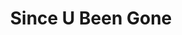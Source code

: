 ---
ee_id_thing: '152'
site: '1'
type: '2'
inv_num: 2010-085
add_credit:
url: 2010-085-since-u-been-gone
title: Since U Been Gone
year: '2010'
display_year: '2010'
medium: Case Logic CD binder filled with CDs
dims: 2 x 12 x 7 inches
pitch: "​CD binder filled with CD’s relating to Kelly Clarkson’s hit single “Since
  U Been Gone”. "
ps:
live_url:
youtube:
related_code:
imgs: since-u-been-gone-2010-085-full-database-ropac.jpg
subheading:
download:
commission:
related:
layout: things-i-made
---